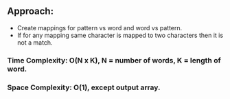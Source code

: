 ## Approach:
* Create mappings for pattern vs word and word vs pattern.
* If for any mapping same character is mapped to two characters then it is not a match.
​
### Time Complexity: O(N x K), N = number of words, K = length of word.
### Space Complexity: O(1), except output array.